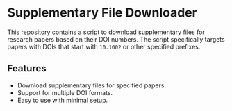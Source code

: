 # Supplementary File Downloader

This repository contains a script to download supplementary files for research papers based on their DOI numbers. The script specifically targets papers with DOIs that start with `10.1002` or other specified prefixes.

## Features

- Download supplementary files for specified papers.
- Support for multiple DOI formats.
- Easy to use with minimal setup.
